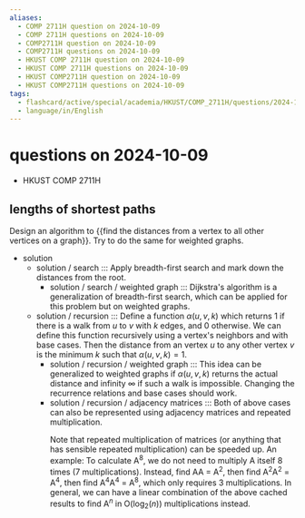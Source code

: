 ```yaml
---
aliases:
  - COMP 2711H question on 2024-10-09
  - COMP 2711H questions on 2024-10-09
  - COMP2711H question on 2024-10-09
  - COMP2711H questions on 2024-10-09
  - HKUST COMP 2711H question on 2024-10-09
  - HKUST COMP 2711H questions on 2024-10-09
  - HKUST COMP2711H question on 2024-10-09
  - HKUST COMP2711H questions on 2024-10-09
tags:
  - flashcard/active/special/academia/HKUST/COMP_2711H/questions/2024-10-09
  - language/in/English
---
```


# questions on 2024-10-09

- HKUST COMP 2711H

## lengths of shortest paths

Design an algorithm to {{find the distances from a vertex to all other vertices on a graph}}. Try to do the same for weighted graphs. <!--SR:!2024-11-08,17,290-->

- solution
  - solution / search ::: Apply breadth-first search and mark down the distances from the root. <!--SR:!2024-10-27,6,250!2024-11-08,17,290-->
    - solution / search / weighted graph ::: Dijkstra's algorithm is a generalization of breadth-first search, which can be applied for this problem but on weighted graphs. <!--SR:!2024-11-04,13,270!2024-11-04,13,270-->
  - solution / recursion ::: Define a function $\alpha(u, v, k)$ which returns 1 if there is a walk from _u_ to _v_ with _k_ edges, and 0 otherwise. We can define this function recursively using a vertex's neighbors and with base cases. Then the distance from an vertex _u_ to any other vertex _v_ is the minimum _k_ such that $\alpha(u, v, k) = 1$. <!--SR:!2024-11-08,17,290!2024-11-08,17,290-->
    - solution / recursion / weighted graph ::: This idea can be generalized to weighted graphs if $\alpha(u, v, k)$ returns the actual distance and infinity ∞ if such a walk is impossible. Changing the recurrence relations and base cases should work. <!--SR:!2024-11-04,13,270!2024-11-08,17,290-->
    - solution / recursion / adjacency matrices ::: Both of above cases can also be represented using adjacency matrices and repeated multiplication. <p> Note that repeated multiplication of matrices (or anything that has sensible repeated multiplication) can be speeded up. An example: To calculate A<sup>8</sup>, we do not need to multiply A itself 8 times (7 multiplications). Instead, find AA = A<sup>2</sup>, then find A<sup>2</sup>A<sup>2</sup> = A<sup>4</sup>, then find A<sup>4</sup>A<sup>4</sup> = A<sup>8</sup>, which only requires 3 multiplications. In general, we can have a linear combination of the above cached results to find A<sup>_n_</sup> in O(log<sub>2</sub>(_n_)) multiplications instead. <!--SR:!2024-10-30,9,270!2024-11-08,17,290-->
